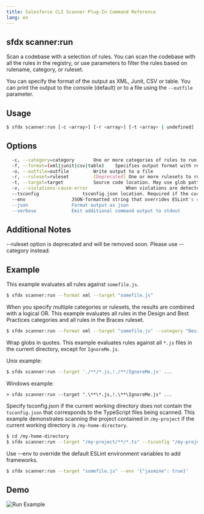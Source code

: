 ```yaml
---
title: Salesforce CLI Scanner Plug-In Command Reference
lang: en
---
```


## sfdx scanner:run
Scan a codebase with a selection of rules. You can scan the codebase with all the rules in the registry, or use parameters to filter the rules based on rulename, category, or ruleset. 

You can specify the format of the output as XML, Junit, CSV or table. You can print the output to the console (default) or to a file using the ```--outfile``` parameter. 

## Usage

```bash
$ sfdx scanner:run [-c <array>] [-r <array>] [-t <array> | undefined] [-f xml|junit|csv|table] [-o <string>] [--verbose] [--json]
```
  
## Options

```bash
  -c, --category=category		One or more categories of rules to run. Specify multiple values as a comma-separated list.
  -f, --format=(xml|junit|csv|table) 	Specifies output format with results written directly to the console.
  -o, --outfile=outfile			Write output to a file
  -r, --ruleset=ruleset			[Deprecated] One or more rulesets to run. Specify multiple values as a comma-separated list.
  -t, --target=target			Source code location. May use glob patterns. Specify multiple values as a comma-separated list
  -v, --violations-cause-error				When violations are detected, exit with code equal to the severity of the most severe violation.
  --tsconfig				tsconfig.json location. Required if the current working directory does not contain the tsconfig.json that corresponds to the TypeScript files being scanned.
  --env 				JSON-formatted string that overrides ESLint's default environmental variables.
  --json				Format output as json
  --verbose				Emit additional command output to stdout
```

## Additional Notes

--ruleset option is deprecated and will be removed soon. Please use --category instead.
  
## Example

This example evaluates all rules against ```somefile.js```.

```bash
$ sfdx scanner:run --format xml --target "somefile.js"
```

When you specify multiple categories or rulesets, the results are combined with a logical OR. This example evaluates all rules in the Design and Best Practices categories and all rules in the Braces ruleset.
```bash
$ sfdx scanner:run --format xml --target "somefile.js" --category "Design,Best Practices" --ruleset "Braces"
```       

Wrap globs in quotes.  This example evaluates rules against all ```*.js``` files in the current directory, except for ```IgnoreMe.js```.

Unix example:
```bash    
$ sfdx scanner:run --target './**/*.js,!./**/IgnoreMe.js' ...
````
Windows example: 
```DOS
> sfdx scanner:run --target ".\**\*.js,!.\**\IgnoreMe.js" ...
```

Specify tsconfig.json if the current working directory does not contain the ```tsconfig.json``` that corresponds to the TypeScript files being scanned. This example demonstrates scanning the project contained in ```/my-project``` if the current working directory is ```/my-home-directory```.
```bash
$ cd /my-home-directory
$ sfdx scanner:run --target "/my-project/**/*.ts" --tsconfig "/my-project/tsconfig.json"
```
Use --env to override the default ESLint environment variables to add frameworks.
```bash
$ sfdx scanner:run --target "somefile.js" --env '{"jasmine": true}'
```

## Demo
![Run Example](./assets/images/run.gif) 



